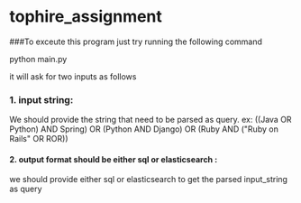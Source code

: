 # tophire_assignment

###To exceute this program just try running the following command

python main.py

it will ask for two inputs as follows
### 1. input string: 
We should provide the string that need to be parsed as query. ex: ((Java OR Python) AND Spring) OR (Python AND Django) OR (Ruby AND ("Ruby on Rails" OR ROR))

#### 2. output format should be either sql or elasticsearch :
we should provide either sql or elasticsearch to get the parsed input_string as query
